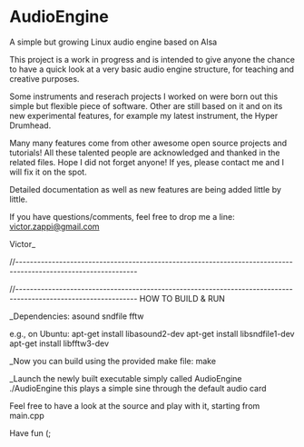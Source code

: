# AudioEngine
A simple but growing Linux audio engine based on Alsa

This project is a work in progress and is intended to give anyone the chance to have a quick look 
at a very basic audio engine structure, for teaching and creative purposes.

Some instruments and reserach projects I worked on were born out this simple but flexible piece of software. 
Other are still based on it and on its new experimental features, for example my latest instrument, the Hyper Drumhead.

Many many features come from other awesome open source projects and tutorials!
All these talented people are acknowledged and thanked in the related files.
Hope I did not forget anyone! If yes, please contact me and I will fix it on the spot.

Detailed documentation as well as new features are being added little by little.

If you have questions/comments, feel free to drop me a line:
victor.zappi@gmail.com

Victor_


//---------------------------------------------------------------------------------------------------------------

//---------------------------------------------------------------------------------------------------------------
HOW TO BUILD & RUN

_Dependencies:
asound
sndfile
fftw

e.g., on Ubuntu:
apt-get install libasound2-dev
apt-get install libsndfile1-dev
apt-get install libfftw3-dev


_Now you can build using the provided make file:
make


_Launch the newly built executable simply called AudioEngine
./AudioEngine
this plays a simple sine through the default audio card


Feel free to have a look at the source and play with it, starting from main.cpp 


Have fun (;


